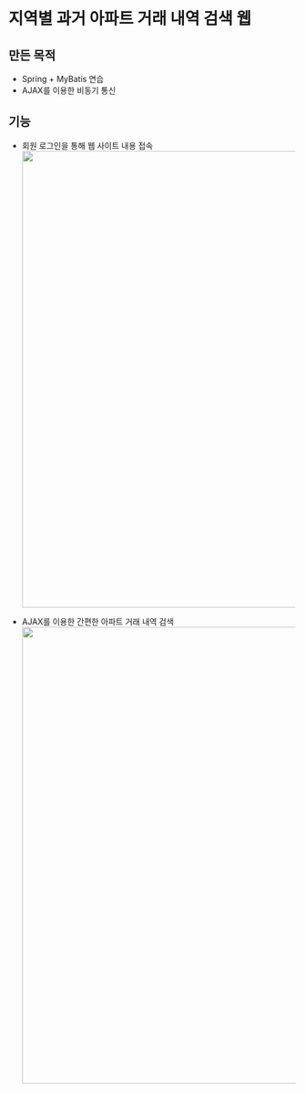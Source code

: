 # 지역별 과거 아파트 거래 내역 검색 웹  
## 만든 목적
+ Spring + MyBatis 연습  
+ AJAX를 이용한 비동기 통신  

## 기능
+ 회원 로그인을 통해 웹 사이트 내용 접속  
  <img src="https://github.com/mev01/searchApartTrading/blob/Search/%EA%B2%B0%EA%B3%BC/%EB%A1%9C%EA%B7%B8%EC%9D%B8.JPG" width="800"> 
  
+ AJAX를 이용한 간편한 아파트 거래 내역 검색
  <img src="https://github.com/mev01/searchApartTrading/blob/Search/%EA%B2%B0%EA%B3%BC/%EC%8B%A4%EA%B1%B0%EB%9E%98%EA%B0%80%20%EA%B2%80%EC%83%89.JPG" width="800"> 
